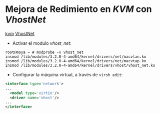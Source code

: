 Mejora de Redimiento en _KVM_ con _VhostNet_
============================================

[kvm][] [VhostNet][]

* Activar el modulo _vhost_net_:

```
root@moya ~ # modprobe -v vhost_net
insmod /lib/modules/3.2.0-4-amd64/kernel/drivers/net/macvlan.ko 
insmod /lib/modules/3.2.0-4-amd64/kernel/drivers/net/macvtap.ko 
insmod /lib/modules/3.2.0-4-amd64/kernel/drivers/vhost/vhost_net.ko 
```

* Configurar la máquina virtual, a través de `virsh edit`:

```XML
<interface type='network'>
...
  <model type='virtio'/>
  <driver name='vhost'/>
...
</interface>
```

[kvm]: http://www.linux-kvm.org/page/Main_Page
[VhostNet]: http://www.linux-kvm.org/page/VhostNet
